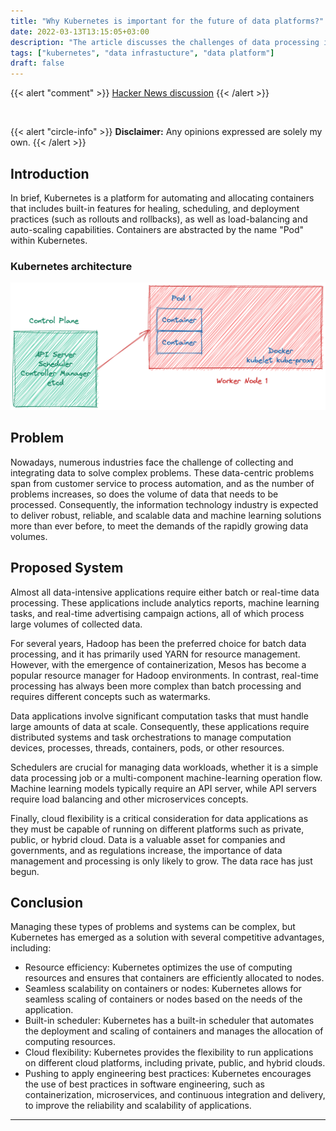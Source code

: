 ```yaml
---
title: "Why Kubernetes is important for the future of data platforms?"
date: 2022-03-13T13:15:05+03:00
description: "The article discusses the challenges of data processing in various industries and proposes Kubernetes as a solution for managing distributed systems and task orchestrations, with advantages such as resource efficiency, seamless scalability, a built-in scheduler, cloud flexibility, and the ability to apply engineering best practices."
tags: ["kubernetes", "data infrastucture", "data platform"]
draft: false
---
```


{{< alert "comment" >}}
[Hacker News discussion](https://news.ycombinator.com/item?id=30661120)
{{< /alert >}}

<br />

{{< alert "circle-info" >}}
**Disclaimer:** Any opinions expressed are solely my own.
{{< /alert >}}

## Introduction

In brief, Kubernetes is a platform for automating and allocating containers that includes built-in features for healing, scheduling, and deployment practices (such as rollouts and rollbacks), as well as load-balancing and auto-scaling capabilities. Containers are abstracted by the name "Pod" within Kubernetes.

### Kubernetes architecture

![Kubernetes Architecture](kubernetes_architecture.png)

## Problem

Nowadays, numerous industries face the challenge of collecting and integrating data to solve complex problems. These data-centric problems span from customer service to process automation, and as the number of problems increases, so does the volume of data that needs to be processed. Consequently, the information technology industry is expected to deliver robust, reliable, and scalable data and machine learning solutions more than ever before, to meet the demands of the rapidly growing data volumes.

## Proposed System

Almost all data-intensive applications require either batch or real-time data processing. These applications include analytics reports, machine learning tasks, and real-time advertising campaign actions, all of which process large volumes of collected data.

For several years, Hadoop has been the preferred choice for batch data processing, and it has primarily used YARN for resource management. However, with the emergence of containerization, Mesos has become a popular resource manager for Hadoop environments. In contrast, real-time processing has always been more complex than batch processing and requires different concepts such as watermarks.

Data applications involve significant computation tasks that must handle large amounts of data at scale. Consequently, these applications require distributed systems and task orchestrations to manage computation devices, processes, threads, containers, pods, or other resources.

Schedulers are crucial for managing data workloads, whether it is a simple data processing job or a multi-component machine-learning operation flow. Machine learning models typically require an API server, while API servers require load balancing and other microservices concepts.

Finally, cloud flexibility is a critical consideration for data applications as they must be capable of running on different platforms such as private, public, or hybrid cloud. Data is a valuable asset for companies and governments, and as regulations increase, the importance of data management and processing is only likely to grow. The data race has just begun.

## Conclusion

Managing these types of problems and systems can be complex, but Kubernetes has emerged as a solution with several competitive advantages, including:

- Resource efficiency: Kubernetes optimizes the use of computing resources and ensures that containers are efficiently allocated to nodes.
- Seamless scalability on containers or nodes: Kubernetes allows for seamless scaling of containers or nodes based on the needs of the application.
- Built-in scheduler: Kubernetes has a built-in scheduler that automates the deployment and scaling of containers and manages the allocation of computing resources.
- Cloud flexibility: Kubernetes provides the flexibility to run applications on different cloud platforms, including private, public, and hybrid clouds.
- Pushing to apply engineering best practices: Kubernetes encourages the use of best practices in software engineering, such as containerization, microservices, and continuous integration and delivery, to improve the reliability and scalability of applications.

---

<script async data-uid="46fa8c47ab" src="https://mert-kavi.ck.page/46fa8c47ab/index.js"></script>
